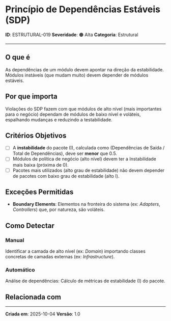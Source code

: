 # Princípio de Dependências Estáveis (SDP)

**ID**: ESTRUTURAL-019
**Severidade**: 🟠 Alta
**Categoria**: Estrutural

---

## O que é

As dependências de um módulo devem apontar na direção da estabilidade. Módulos instáveis (que mudam muito) devem depender de módulos estáveis.

## Por que importa

Violações do SDP fazem com que módulos de alto nível (mais importantes para o negócio) dependam de módulos de baixo nível e voláteis, espalhando mudanças e reduzindo a testabilidade.

## Critérios Objetivos

- [ ] A **instabilidade** do pacote (I), calculada como (Dependências de Saída / Total de Dependências), deve ser **menor** que 0.5.
- [ ] Módulos de política de negócio (alto nível) devem ter a Instabilidade mais baixa (próxima de 0).
- [ ] Pacotes mais utilizados (alto grau de estabilidade) não devem depender de pacotes com baixo grau de estabilidade (alto I).

## Exceções Permitidas

- **Boundary Elements**: Elementos na fronteira do sistema (ex: *Adapters*, *Controllers*) que, por natureza, são voláteis.

## Como Detectar

### Manual

Identificar a camada de alto nível (ex: *Domain*) importando classes concretas de camadas externas (ex: *Infrastructure*).

### Automático

Análise de dependências: Cálculo de métricas de estabilidade (I) do pacote.

## Relacionada com


---

**Criada em**: 2025-10-04
**Versão**: 1.0
